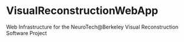 # VisualReconstructionWebApp
Web Infrastructure for the NeuroTech@Berkeley Visual Reconstruction Software Project

